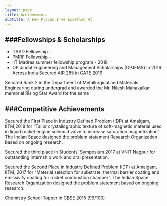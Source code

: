 ```yaml
---
layout: page
title: Achievements
subtitle: A Few Places I've Excelled At
---
```


###Fellowships & Scholarships
---
- DAAD Fellowship -
- PMRF Fellowship - 
- IIT Madras summer fellowship program - 2018
- OP Jindal Engineering and Management Scholarships (OPJEMS) in 2016 Across India
Secured AIR 285 in GATE 2019


Secured Rank 2 in the Department of Metallurgical and Materials Engineering during undergrad
and awarded the Mr. Nilesh Mahakalkar memorial Rising Star Award for the same

###Competitive Achievements
---

Secured the First Place in Industry Defined Problem (IDP) at Amalgam, IITM,2018 for “Tailor
crystallographic texture of soft-magnetic material used in liquid rocket engine solenoid valve to
increase saturation magnetization”. The Indian Space designed the problem statement
Research Organization based on ongoing research.  

Secured the third place in Students’ Symposium 2017 at VNIT Nagpur for outstanding internship
work and oral presentation.  

Secured the Second Place in Industry Defined Problem (IDP) at Amalgam, IITM, 2017 for
“Material selection for substrate, thermal barrier coating and emissivity coating for rocket combustion
chamber”. The Indian Space Research Organization designed the problem statement based
on ongoing research.  

Chemistry School Topper in CBSE 2015 (99/100)

